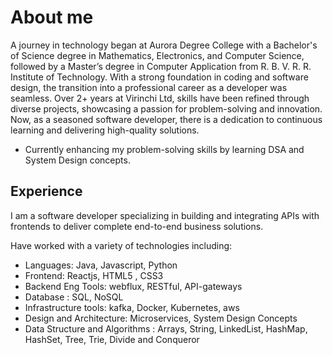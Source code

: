 # About me
   A journey in technology began at Aurora Degree College with a Bachelor's of Science degree in Mathematics, Electronics, and Computer Science, followed by a Master’s degree in Computer Application from R. B. V. R. R. Institute of Technology. With a strong foundation in coding and software design, the transition into a professional career as a developer was seamless. Over 2+ years at Virinchi Ltd, skills have been refined through diverse projects, showcasing a passion for problem-solving and innovation. Now, as a seasoned software developer, there is a dedication to continuous learning and delivering high-quality solutions.
* Currently enhancing my problem-solving skills by learning DSA and System Design concepts.

## Experience
I am a software developer specializing in building and integrating APIs with frontends to deliver complete end-to-end business solutions.

Have worked with a variety of technologies including:

* Languages: Java, Javascript, Python
* Frontend: Reactjs, HTML5 , CSS3
* Backend Eng Tools: webflux, RESTful, API-gateways
* Database : SQL, NoSQL
* Infrastructure tools: kafka, Docker, Kubernetes, aws
* Design and Architecture: Microservices, System Design Concepts
* Data Structure and Algorithms : Arrays, String, LinkedList, HashMap, HashSet, Tree, Trie, Divide and Conqueror 


